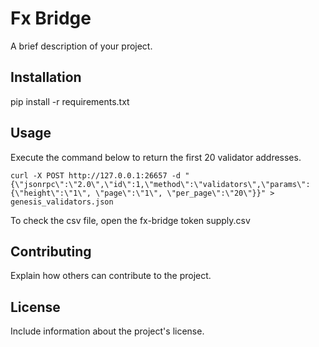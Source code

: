 # Fx Bridge

A brief description of your project.

## Installation

pip install -r requirements.txt

## Usage

Execute the command below to return the first 20 validator addresses.

`curl -X POST http://127.0.0.1:26657 -d "{\"jsonrpc\":\"2.0\",\"id\":1,\"method\":\"validators\",\"params\":{\"height\":\"1\", \"page\":\"1\", \"per_page\":\"20\"}}" > genesis_validators.json`

To check the csv file, open the fx-bridge token supply.csv

## Contributing

Explain how others can contribute to the project.

## License

Include information about the project's license.